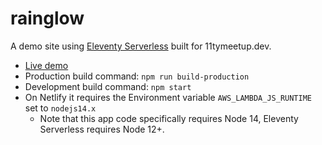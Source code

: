 # rainglow

A demo site using [Eleventy Serverless](https://www.11ty.dev/docs/plugins/serverless/) built for 11tymeetup.dev.

* [Live demo](https://rainglow.netlify.app/e122a0/)
* Production build command: `npm run build-production`
* Development build command: `npm start`
* On Netlify it requires the Environment variable `AWS_LAMBDA_JS_RUNTIME` set to `nodejs14.x`
  * Note that this app code specifically requires Node 14, Eleventy Serverless requires Node 12+.